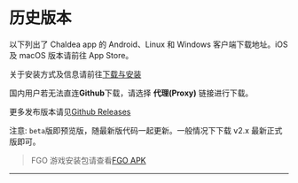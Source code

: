 # 历史版本

以下列出了 Chaldea app 的 Android、Linux 和 Windows 客户端下载地址。iOS 及 macOS 版本请前往 App Store。

关于安装方式及信息请前往[下载与安装](./installation.md)

国内用户若无法直连**Github**下载，请选择 **代理(Proxy)** 链接进行下载。

更多发布版本请见[Github Releases](https://github.com/chaldea-center/chadlea/releases)

注意: `beta`版即预览版，随最新版代码一起更新。一般情况下下载 v2.x 最新正式版即可。

> FGO 游戏安装包请查看[FGO APK](./fgo_apk.md)

<hr/>
<AppRelease/>
